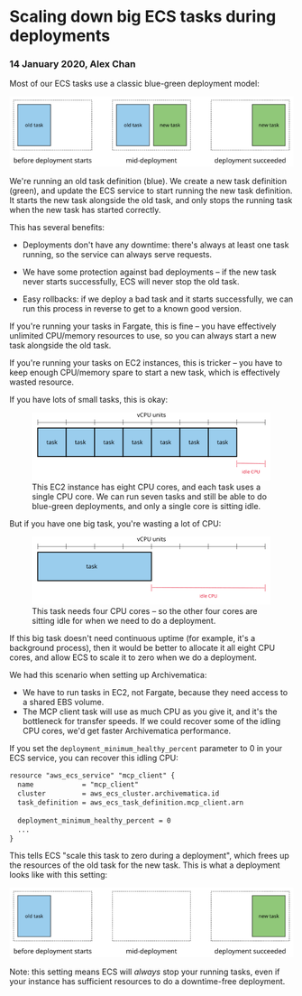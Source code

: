 # Scaling down big ECS tasks during deployments

### 14 January 2020, Alex Chan

Most of our ECS tasks use a classic blue-green deployment model:

![](images/2020-01-14-ecs-scaling.svg)

We're running an old task definition (blue).
We create a new task definition (green), and update the ECS service to start running the new task definition.
It starts the new task alongside the old task, and only stops the running task when the new task has started correctly.

This has several benefits:

-   Deployments don't have any downtime: there's always at least one task running, so the service can always serve requests.

-   We have some protection against bad deployments – if the new task never starts successfully, ECS will never stop the old task.

-   Easy rollbacks: if we deploy a bad task and it starts successfully, we can run this process in reverse to get to a known good version.

If you're running your tasks in Fargate, this is fine – you have effectively unlimited CPU/memory resources to use, so you can always start a new task alongside the old task.

If you're running your tasks on EC2 instances, this is tricker – you have to keep enough CPU/memory spare to start a new task, which is effectively wasted resource.

If you have lots of small tasks, this is okay:

<figure>
  <img src="images/2020-01-14-ec2-tasks-small.svg">
  <figcaption>
    This EC2 instance has eight CPU cores, and each task uses a single CPU core.
    We can run seven tasks and still be able to do blue-green deployments, and only a single core is sitting idle.
  </figcaption>
</figure>

But if you have one big task, you're wasting a lot of CPU:

<figure>
  <img src="images/2020-01-14-ec2-tasks-big.svg">
  <figcaption>
    This task needs four CPU cores – so the other four cores are sitting idle for when we need to do a deployment.
  </figcaption>
</figure>


If this big task doesn't need continuous uptime (for example, it's a background process), then it would be better to allocate it all eight CPU cores, and allow ECS to scale it to zero when we do a deployment.

We had this scenario when setting up Archivematica:

*   We have to run tasks in EC2, not Fargate, because they need access to a shared EBS volume.
*   The MCP client task will use as much CPU as you give it, and it's the bottleneck for transfer speeds.
    If we could recover some of the idling CPU cores, we'd get faster Archivematica performance.

If you set the `deployment_minimum_healthy_percent` parameter to 0 in your ECS service, you can recover this idling CPU:

```hcl
resource "aws_ecs_service" "mcp_client" {
  name            = "mcp_client"
  cluster         = aws_ecs_cluster.archivematica.id
  task_definition = aws_ecs_task_definition.mcp_client.arn

  deployment_minimum_healthy_percent = 0
  ...
}
```

This tells ECS "scale this task to zero during a deployment", which frees up the resources of the old task for the new task.
This is what a deployment looks like with this setting:

![](images/2020-01-14-ecs-alt-scaling.svg)

Note: this setting means ECS will *always* stop your running tasks, even if your instance has sufficient resources to do a downtime-free deployment.
